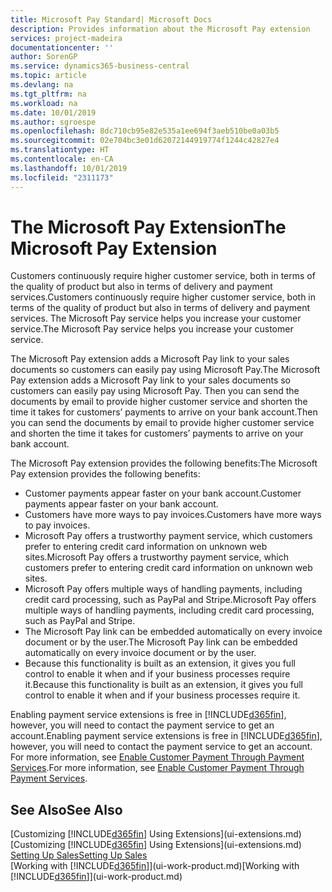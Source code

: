 ```yaml
---
title: Microsoft Pay Standard| Microsoft Docs
description: Provides information about the Microsoft Pay extension
services: project-madeira
documentationcenter: ''
author: SorenGP
ms.service: dynamics365-business-central
ms.topic: article
ms.devlang: na
ms.tgt_pltfrm: na
ms.workload: na
ms.date: 10/01/2019
ms.author: sgroespe
ms.openlocfilehash: 8dc710cb95e82e535a1ee694f3aeb510be0a03b5
ms.sourcegitcommit: 02e704bc3e01d62072144919774f1244c42827e4
ms.translationtype: HT
ms.contentlocale: en-CA
ms.lasthandoff: 10/01/2019
ms.locfileid: "2311173"
---
```

# <a name="the-microsoft-pay-extension"></a><span data-ttu-id="d929b-103">The Microsoft Pay Extension</span><span class="sxs-lookup"><span data-stu-id="d929b-103">The Microsoft Pay Extension</span></span>
<span data-ttu-id="d929b-104">Customers continuously require higher customer service, both in terms of the quality of product but also in terms of delivery and payment services.</span><span class="sxs-lookup"><span data-stu-id="d929b-104">Customers continuously require higher customer service, both in terms of the quality of product but also in terms of delivery and payment services.</span></span> <span data-ttu-id="d929b-105">The Microsoft Pay service helps you increase your customer service.</span><span class="sxs-lookup"><span data-stu-id="d929b-105">The Microsoft Pay service helps you increase your customer service.</span></span>

<span data-ttu-id="d929b-106">The Microsoft Pay extension adds a Microsoft Pay link to your sales documents so customers can easily pay using Microsoft Pay.</span><span class="sxs-lookup"><span data-stu-id="d929b-106">The Microsoft Pay extension adds a Microsoft Pay link to your sales documents so customers can easily pay using Microsoft Pay.</span></span> <span data-ttu-id="d929b-107">Then you can send the documents by email to provide higher customer service and shorten the time it takes for customers’ payments to arrive on your bank account.</span><span class="sxs-lookup"><span data-stu-id="d929b-107">Then you can send the documents by email to provide higher customer service and shorten the time it takes for customers’ payments to arrive on your bank account.</span></span>

<span data-ttu-id="d929b-108">The Microsoft Pay extension provides the following benefits:</span><span class="sxs-lookup"><span data-stu-id="d929b-108">The Microsoft Pay extension provides the following benefits:</span></span>
- <span data-ttu-id="d929b-109">Customer payments appear faster on your bank account.</span><span class="sxs-lookup"><span data-stu-id="d929b-109">Customer payments appear faster on your bank account.</span></span>
- <span data-ttu-id="d929b-110">Customers have more ways to pay invoices.</span><span class="sxs-lookup"><span data-stu-id="d929b-110">Customers have more ways to pay invoices.</span></span>
- <span data-ttu-id="d929b-111">Microsoft Pay offers a trustworthy payment service, which customers prefer to entering credit card information on unknown web sites.</span><span class="sxs-lookup"><span data-stu-id="d929b-111">Microsoft Pay offers a trustworthy payment service, which customers prefer to entering credit card information on unknown web sites.</span></span>
- <span data-ttu-id="d929b-112">Microsoft Pay offers multiple ways of handling payments, including credit card processing, such as PayPal and Stripe.</span><span class="sxs-lookup"><span data-stu-id="d929b-112">Microsoft Pay offers multiple ways of handling payments, including credit card processing, such as PayPal and Stripe.</span></span>
- <span data-ttu-id="d929b-113">The Microsoft Pay link can be embedded automatically on every invoice document or by the user.</span><span class="sxs-lookup"><span data-stu-id="d929b-113">The Microsoft Pay link can be embedded automatically on every invoice document or by the user.</span></span>
- <span data-ttu-id="d929b-114">Because this functionality is built as an extension, it gives you full control to enable it when and if your business processes require it.</span><span class="sxs-lookup"><span data-stu-id="d929b-114">Because this functionality is built as an extension, it gives you full control to enable it when and if your business processes require it.</span></span>

<span data-ttu-id="d929b-115">Enabling payment service extensions is free in [!INCLUDE[d365fin](includes/d365fin_md.md)], however, you will need to contact the payment service to get an account.</span><span class="sxs-lookup"><span data-stu-id="d929b-115">Enabling payment service extensions is free in [!INCLUDE[d365fin](includes/d365fin_md.md)], however, you will need to contact the payment service to get an account.</span></span> <span data-ttu-id="d929b-116">For more information, see [Enable Customer Payment Through Payment Services](sales-how-enable-payment-service-extensions.md).</span><span class="sxs-lookup"><span data-stu-id="d929b-116">For more information, see [Enable Customer Payment Through Payment Services](sales-how-enable-payment-service-extensions.md).</span></span>

## <a name="see-also"></a><span data-ttu-id="d929b-117">See Also</span><span class="sxs-lookup"><span data-stu-id="d929b-117">See Also</span></span>
<span data-ttu-id="d929b-118">[Customizing [!INCLUDE[d365fin](includes/d365fin_md.md)] Using Extensions](ui-extensions.md)</span><span class="sxs-lookup"><span data-stu-id="d929b-118">[Customizing [!INCLUDE[d365fin](includes/d365fin_md.md)] Using Extensions](ui-extensions.md)</span></span>  
[<span data-ttu-id="d929b-119">Setting Up Sales</span><span class="sxs-lookup"><span data-stu-id="d929b-119">Setting Up Sales</span></span>](sales-setup-sales.md)  
<span data-ttu-id="d929b-120">[Working with [!INCLUDE[d365fin](includes/d365fin_md.md)]](ui-work-product.md)</span><span class="sxs-lookup"><span data-stu-id="d929b-120">[Working with [!INCLUDE[d365fin](includes/d365fin_md.md)]](ui-work-product.md)</span></span>
